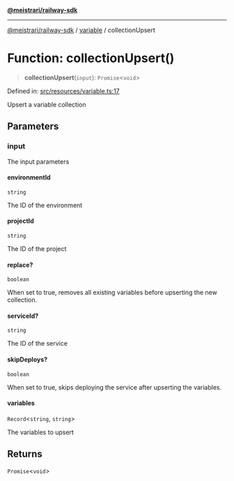 [**@meistrari/railway-sdk**](../../README.md)

***

[@meistrari/railway-sdk](../../README.md) / [variable](../README.md) / collectionUpsert

# Function: collectionUpsert()

> **collectionUpsert**(`input`): `Promise`\<`void`\>

Defined in: [src/resources/variable.ts:17](https://github.com/meistrari/railway-sdk/blob/75c12e5e83005bbae57c5c45564b1a5a30541ec3/src/resources/variable.ts#L17)

Upsert a variable collection

## Parameters

### input

The input parameters

#### environmentId

`string`

The ID of the environment

#### projectId

`string`

The ID of the project

#### replace?

`boolean`

When set to true, removes all existing variables before upserting the new collection.

#### serviceId?

`string`

The ID of the service

#### skipDeploys?

`boolean`

When set to true, skips deploying the service after upserting the variables.

#### variables

`Record`\<`string`, `string`\>

The variables to upsert

## Returns

`Promise`\<`void`\>
